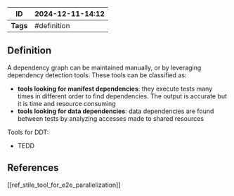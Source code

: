 | ID       | 2024-12-11-14:12 |
| -------- | ---------------- |
| **Tags** | #definition      |
## Definition

A dependency graph can be maintained manually, or by leveraging dependency detection tools.
These tools can be classified as:
- **tools looking for manifest dependencies**: they execute tests many times in different order to find dependencies. The output is accurate but it is time and resource consuming
- **tools looking for data dependencies**: data dependencies are found between tests by analyzing accesses made to shared resources

Tools for DDT:
- TEDD
## References
[[ref_stile_tool_for_e2e_parallelization]]
